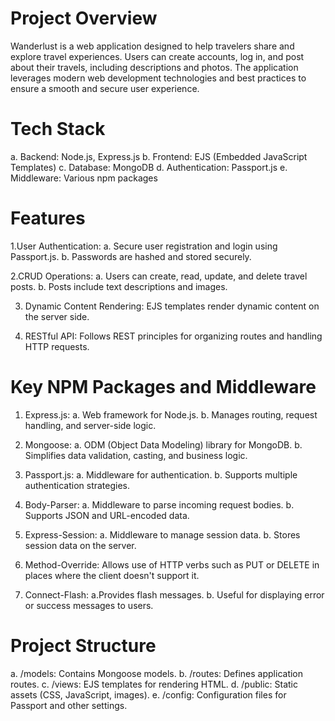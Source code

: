 # Project Overview
Wanderlust is a web application designed to help travelers share and explore travel experiences. Users can create accounts, log in, and post about their travels, including descriptions and photos. 
The application leverages modern web development technologies and best practices to ensure a smooth and secure user experience.

# Tech Stack
a. Backend: Node.js, Express.js
b. Frontend: EJS (Embedded JavaScript Templates)
c. Database: MongoDB
d. Authentication: Passport.js
e. Middleware: Various npm packages

# Features
1.User Authentication:
a. Secure user registration and login using Passport.js.
b. Passwords are hashed and stored securely.

2.CRUD Operations:
a. Users can create, read, update, and delete travel posts.
b. Posts include text descriptions and images.

3. Dynamic Content Rendering:
EJS templates render dynamic content on the server side.

4. RESTful API:
Follows REST principles for organizing routes and handling HTTP requests.

# Key NPM Packages and Middleware
1. Express.js:
a. Web framework for Node.js.
b. Manages routing, request handling, and server-side logic.

2. Mongoose:
a. ODM (Object Data Modeling) library for MongoDB.
b. Simplifies data validation, casting, and business logic.

3. Passport.js:
a. Middleware for authentication.
b. Supports multiple authentication strategies.

4. Body-Parser:
a. Middleware to parse incoming request bodies.
b. Supports JSON and URL-encoded data.

5. Express-Session:
a. Middleware to manage session data.
b. Stores session data on the server.

6. Method-Override:
Allows use of HTTP verbs such as PUT or DELETE in places where the client doesn't support it.

7. Connect-Flash:
a.Provides flash messages.
b. Useful for displaying error or success messages to users.

# Project Structure
a. /models: Contains Mongoose models.
b. /routes: Defines application routes.
c. /views: EJS templates for rendering HTML.
d. /public: Static assets (CSS, JavaScript, images).
e. /config: Configuration files for Passport and other settings.
